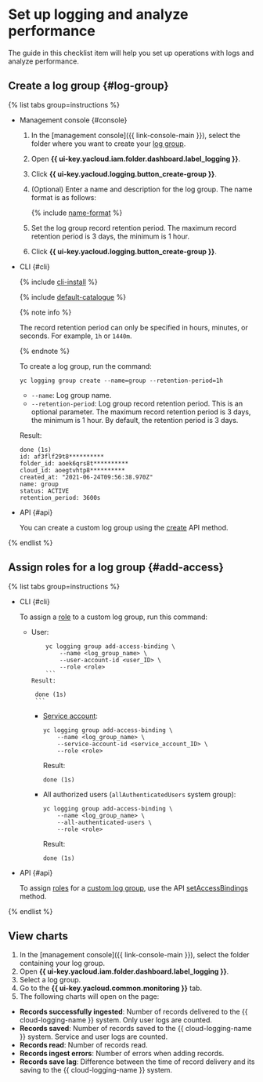 # Set up logging and analyze performance

The guide in this checklist item will help you set up operations with logs and analyze performance.

## Create a log group {#log-group}

{% list tabs group=instructions %}

- Management console {#console}

   1. In the [management console]({{ link-console-main }}), select the folder where you want to create your [log group](../../logging/concepts/log-group.md).
   1. Open **{{ ui-key.yacloud.iam.folder.dashboard.label_logging }}**.
   1. Click **{{ ui-key.yacloud.logging.button_create-group }}**.
   1. (Optional) Enter a name and description for the log group. The name format is as follows:

      {% include [name-format](../../_includes/name-format.md) %}

   1. Set the log group record retention period. The maximum record retention period is 3 days, the minimum is 1 hour.
   1. Click **{{ ui-key.yacloud.logging.button_create-group }}**.

- CLI {#cli}

   {% include [cli-install](../../_includes/cli-install.md) %}

   {% include [default-catalogue](../../_includes/default-catalogue.md) %}

   {% note info %}

   The record retention period can only be specified in hours, minutes, or seconds. For example, `1h` or `1440m`.

   {% endnote %}

   To create a log group, run the command:

   ```
   yc logging group create --name=group --retention-period=1h
   ```

   * `--name`: Log group name.
   * `--retention-period`: Log group record retention period. This is an optional parameter. The maximum record retention period is 3 days, the minimum is 1 hour. By default, the retention period is 3 days.

   Result:

   ```
   done (1s)
   id: af3flf29t8**********
   folder_id: aoek6qrs8t**********
   cloud_id: aoegtvhtp8**********
   created_at: "2021-06-24T09:56:38.970Z"
   name: group
   status: ACTIVE
   retention_period: 3600s
   ```

- API {#api}

   You can create a custom log group using the [create](../../logging/api-ref/LogGroup/create.md) API method.

{% endlist %}

## Assign roles for a log group {#add-access}

{% list tabs group=instructions %}

- CLI {#cli}

   To assign a [role](../../resource-manager/security/index.md) to a custom log group, run this command:

   * User:
      ```
          yc logging group add-access-binding \
              --name <log_group_name> \
              --user-account-id <user_ID> \
              --role <role>
          ```
      Result:
      ```
          done (1s)
          ```
      * [Service account](../../iam/concepts/users/service-accounts.md):
         ```
         yc logging group add-access-binding \
             --name <log_group_name> \
             --service-account-id <service_account_ID> \
             --role <role>
         ```
         Result:
         ```
         done (1s)
         ```
      * All authorized users (`allAuthenticatedUsers` system group):
         ```
         yc logging group add-access-binding \
             --name <log_group_name> \
             --all-authenticated-users \
             --role <role>
         ```
         Result:
         ```
         done (1s)
         ```

- API {#api}

   To assign [roles](../../resource-manager/security/index.md#roles-list) for a [custom log group](../../logging/concepts/log-group.md), use the API [setAccessBindings](../../logging/api-ref/LogGroup/setAccessBindings.md) method.

{% endlist %}

## View charts

1. In the [management console]({{ link-console-main }}), select the folder containing your log group.
1. Open **{{ ui-key.yacloud.iam.folder.dashboard.label_logging }}**.
1. Select a log group.
1. Go to the **{{ ui-key.yacloud.common.monitoring }}** tab.
1. The following charts will open on the page:
* **Records successfully ingested**: Number of records delivered to the {{ cloud-logging-name }} system. Only user logs are counted.
* **Records saved**: Number of records saved to the {{ cloud-logging-name }} system. Service and user logs are counted.
* **Records read**: Number of records read.
* **Records ingest errors**: Number of errors when adding records.
* **Records save lag**: Difference between the time of record delivery and its saving to the {{ cloud-logging-name }} system.